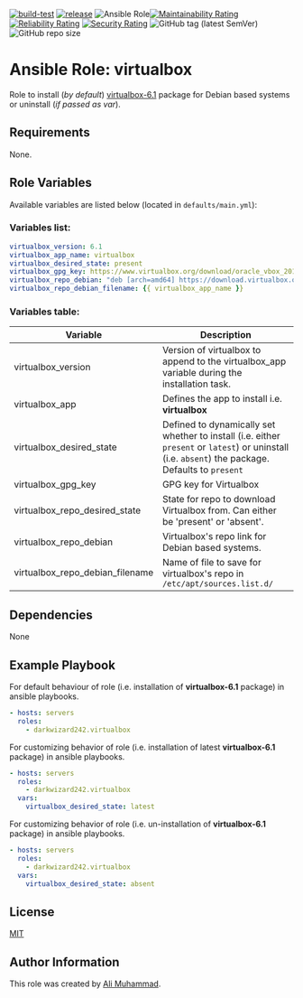 [![build-test](https://github.com/darkwizard242/ansible-role-virtualbox/workflows/build-and-test/badge.svg?branch=master)](https://github.com/darkwizard242/ansible-role-virtualbox/actions?query=workflow%3Abuild-and-test) [![release](https://github.com/darkwizard242/ansible-role-virtualbox/workflows/release/badge.svg)](https://github.com/darkwizard242/ansible-role-virtualbox/actions?query=workflow%3Arelease) ![Ansible Role](https://img.shields.io/ansible/role/d/darkwizard242/virtualbox)[![Maintainability Rating](https://sonarcloud.io/api/project_badges/measure?project=ansible-role-virtualbox&metric=sqale_rating)](https://sonarcloud.io/dashboard?id=ansible-role-virtualbox) [![Reliability Rating](https://sonarcloud.io/api/project_badges/measure?project=ansible-role-virtualbox&metric=reliability_rating)](https://sonarcloud.io/dashboard?id=ansible-role-virtualbox) [![Security Rating](https://sonarcloud.io/api/project_badges/measure?project=ansible-role-virtualbox&metric=security_rating)](https://sonarcloud.io/dashboard?id=ansible-role-virtualbox) ![GitHub tag (latest SemVer)](https://img.shields.io/github/tag/darkwizard242/ansible-role-virtualbox?label=release) ![GitHub repo size](https://img.shields.io/github/repo-size/darkwizard242/ansible-role-virtualbox?color=orange&style=flat-square)

# Ansible Role: virtualbox

Role to install (_by default_) [virtualbox-6.1](https://www.virtualbox.org/) package for Debian based systems or uninstall (_if passed as var_).

## Requirements

None.

## Role Variables

Available variables are listed below (located in `defaults/main.yml`):

### Variables list:

```yaml
virtualbox_version: 6.1
virtualbox_app_name: virtualbox
virtualbox_desired_state: present
virtualbox_gpg_key: https://www.virtualbox.org/download/oracle_vbox_2016.asc
virtualbox_repo_debian: "deb [arch=amd64] https://download.virtualbox.org/virtualbox/debian {{ ansible_lsb['codename'] }} contrib"
virtualbox_repo_debian_filename: {{ virtualbox_app_name }}
```

### Variables table:

Variable                        | Description
------------------------------- | -------------------------------------------------------------------------------------------------------------------------------------------------
virtualbox_version              | Version of virtualbox to append to the virtualbox_app variable during the installation task.
virtualbox_app                  | Defines the app to install i.e. **virtualbox**
virtualbox_desired_state        | Defined to dynamically set whether to install (i.e. either `present` or `latest`) or uninstall (i.e. `absent`) the package. Defaults to `present`
virtualbox_gpg_key              | GPG key for Virtualbox
virtualbox_repo_desired_state   | State for repo to download Virtualbox from. Can either be 'present' or 'absent'.
virtualbox_repo_debian          | Virtualbox's repo link for Debian based systems.
virtualbox_repo_debian_filename | Name of file to save for virtualbox's repo in `/etc/apt/sources.list.d/`

## Dependencies

None

## Example Playbook

For default behaviour of role (i.e. installation of **virtualbox-6.1** package) in ansible playbooks.

```yaml
- hosts: servers
  roles:
    - darkwizard242.virtualbox
```

For customizing behavior of role (i.e. installation of latest **virtualbox-6.1** package) in ansible playbooks.

```yaml
- hosts: servers
  roles:
    - darkwizard242.virtualbox
  vars:
    virtualbox_desired_state: latest
```

For customizing behavior of role (i.e. un-installation of **virtualbox-6.1** package) in ansible playbooks.

```yaml
- hosts: servers
  roles:
    - darkwizard242.virtualbox
  vars:
    virtualbox_desired_state: absent
```

## License

[MIT](https://github.com/darkwizard242/ansible-role-virtualbox/blob/master/LICENSE)

## Author Information

This role was created by [Ali Muhammad](https://www.alimuhammad.dev/).

